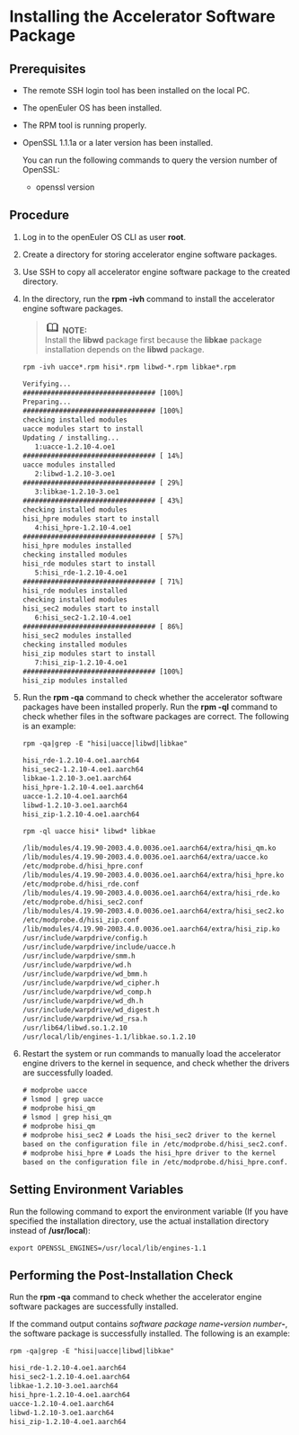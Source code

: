 # Installing the Accelerator Software Package<a name="EN-US_TOPIC_0231142819"></a>

## Prerequisites<a name="section21702605"></a>

-   The remote SSH login tool has been installed on the local PC.
-   The openEuler OS has been installed.
-   The RPM tool is running properly.
-   OpenSSL 1.1.1a or a later version has been installed.

    You can run the following commands to query the version number of OpenSSL:

    -   openssl version


## Procedure<a name="section61105724"></a>

1.  Log in to the openEuler OS CLI as user  **root**.
2.  Create a directory for storing accelerator engine software packages.
3.  Use SSH to copy all accelerator engine software package to the created directory.
4.  In the directory, run the  **rpm -ivh**  command to install the accelerator engine software packages.

    >![](public_sys-resources/icon-note.gif) **NOTE:**   
    >Install the  **libwd**  package first because the  **libkae**  package installation depends on the  **libwd**  package.  

    ```
    rpm -ivh uacce*.rpm hisi*.rpm libwd-*.rpm libkae*.rpm
    ```

    ```
    Verifying...                          ################################# [100%]
    Preparing...                          ################################# [100%]
    checking installed modules
    uacce modules start to install
    Updating / installing...
       1:uacce-1.2.10-4.oe1               ################################# [ 14%]
    uacce modules installed
       2:libwd-1.2.10-3.oe1               ################################# [ 29%]
       3:libkae-1.2.10-3.oe1              ################################# [ 43%]
    checking installed modules
    hisi_hpre modules start to install
       4:hisi_hpre-1.2.10-4.oe1           ################################# [ 57%]
    hisi_hpre modules installed
    checking installed modules
    hisi_rde modules start to install
       5:hisi_rde-1.2.10-4.oe1            ################################# [ 71%]
    hisi_rde modules installed
    checking installed modules
    hisi_sec2 modules start to install
       6:hisi_sec2-1.2.10-4.oe1           ################################# [ 86%]
    hisi_sec2 modules installed
    checking installed modules
    hisi_zip modules start to install
       7:hisi_zip-1.2.10-4.oe1            ################################# [100%]
    hisi_zip modules installed
    ```

5.  Run the  **rpm -qa**  command to check whether the accelerator software packages have been installed properly. Run the  **rpm -ql**  command to check whether files in the software packages are correct. The following is an example:

    ```
    rpm -qa|grep -E "hisi|uacce|libwd|libkae"
    ```

    ```
    hisi_rde-1.2.10-4.oe1.aarch64
    hisi_sec2-1.2.10-4.oe1.aarch64
    libkae-1.2.10-3.oe1.aarch64
    hisi_hpre-1.2.10-4.oe1.aarch64
    uacce-1.2.10-4.oe1.aarch64
    libwd-1.2.10-3.oe1.aarch64
    hisi_zip-1.2.10-4.oe1.aarch64
    ```

    ```
    rpm -ql uacce hisi* libwd* libkae
    ```

    ```
    /lib/modules/4.19.90-2003.4.0.0036.oe1.aarch64/extra/hisi_qm.ko
    /lib/modules/4.19.90-2003.4.0.0036.oe1.aarch64/extra/uacce.ko
    /etc/modprobe.d/hisi_hpre.conf
    /lib/modules/4.19.90-2003.4.0.0036.oe1.aarch64/extra/hisi_hpre.ko
    /etc/modprobe.d/hisi_rde.conf
    /lib/modules/4.19.90-2003.4.0.0036.oe1.aarch64/extra/hisi_rde.ko
    /etc/modprobe.d/hisi_sec2.conf
    /lib/modules/4.19.90-2003.4.0.0036.oe1.aarch64/extra/hisi_sec2.ko
    /etc/modprobe.d/hisi_zip.conf
    /lib/modules/4.19.90-2003.4.0.0036.oe1.aarch64/extra/hisi_zip.ko
    /usr/include/warpdrive/config.h
    /usr/include/warpdrive/include/uacce.h
    /usr/include/warpdrive/smm.h
    /usr/include/warpdrive/wd.h
    /usr/include/warpdrive/wd_bmm.h
    /usr/include/warpdrive/wd_cipher.h
    /usr/include/warpdrive/wd_comp.h
    /usr/include/warpdrive/wd_dh.h
    /usr/include/warpdrive/wd_digest.h
    /usr/include/warpdrive/wd_rsa.h
    /usr/lib64/libwd.so.1.2.10
    /usr/local/lib/engines-1.1/libkae.so.1.2.10
    ```

6.  Restart the system or run commands to manually load the accelerator engine drivers to the kernel in sequence, and check whether the drivers are successfully loaded.

    ```
    # modprobe uacce 
    # lsmod | grep uacce 
    # modprobe hisi_qm
    # lsmod | grep hisi_qm 
    # modprobe hisi_qm
    # modprobe hisi_sec2 # Loads the hisi_sec2 driver to the kernel based on the configuration file in /etc/modprobe.d/hisi_sec2.conf.
    # modprobe hisi_hpre # Loads the hisi_hpre driver to the kernel based on the configuration file in /etc/modprobe.d/hisi_hpre.conf.
    ```


## Setting Environment Variables<a name="section135512333542"></a>

Run the following command to export the environment variable \(If you have specified the installation directory, use the actual installation directory instead of  **/usr/local**\):

```
export OPENSSL_ENGINES=/usr/local/lib/engines-1.1
```

## Performing the Post-Installation Check<a name="section13080605"></a>

Run the  **rpm -qa**  command to check whether the accelerator engine software packages are successfully installed.

If the command output contains  _software package name_**-**_version number_**-**, the software package is successfully installed. The following is an example:

```
rpm -qa|grep -E "hisi|uacce|libwd|libkae"
```

```
hisi_rde-1.2.10-4.oe1.aarch64
hisi_sec2-1.2.10-4.oe1.aarch64
libkae-1.2.10-3.oe1.aarch64
hisi_hpre-1.2.10-4.oe1.aarch64
uacce-1.2.10-4.oe1.aarch64
libwd-1.2.10-3.oe1.aarch64
hisi_zip-1.2.10-4.oe1.aarch64
```

